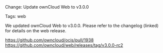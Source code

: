 Change: Update ownCloud Web to v3.0.0

Tags: web

We updated ownCloud Web to v3.0.0. Please refer to the changelog (linked) for details on the web release.

https://github.com/owncloud/ocis/pull/1938
https://github.com/owncloud/web/releases/tag/v3.0.0-rc2
